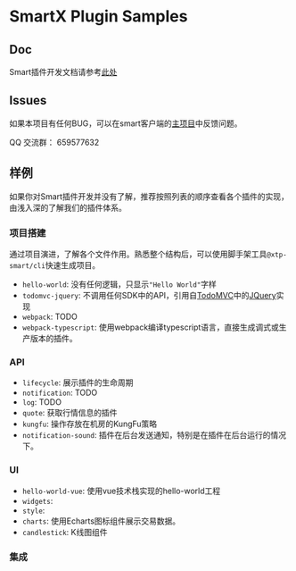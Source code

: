 # SmartX Plugin Samples

## Doc

Smart插件开发文档请参考[此处](https://smarttest.ztqft.com/sdkDoc/)

## Issues

如果本项目有任何BUG，可以在smart客户端的[主项目](https://github.com/ztsec/smart_client/issues)中反馈问题。

QQ 交流群： 659577632

## 样例

如果你对Smart插件开发并没有了解，推荐按照列表的顺序查看各个插件的实现，由浅入深的了解我们的插件体系。

### 项目搭建

通过项目演进，了解各个文件作用。熟悉整个结构后，可以使用脚手架工具`@xtp-smart/cli`快速生成项目。

* `hello-world`: 没有任何逻辑，只显示`"Hello World"`字样
* `todomvc-jquery`: 不调用任何SDK中的API，引用自[TodoMVC](https://todomvc.com/)中的[JQuery](https://github.com/tastejs/todomvc/tree/gh-pages/examples/jquery)实现
* `webpack`: TODO
* `webpack-typescript`: 使用webpack编译typescript语言，直接生成调式或生产版本的插件。

### API

* `lifecycle`: 展示插件的生命周期
* `notification`: TODO
* `log`: TODO
* `quote`: 获取行情信息的插件
* `kungfu`: 操作存放在机房的KungFu策略
* `notification-sound`: 插件在后台发送通知，特别是在插件在后台运行的情况下。

### UI

* `hello-world-vue`: 使用vue技术栈实现的hello-world工程
* `widgets`: 
* `style`: 
* `charts`: 使用Echarts图标组件展示交易数据。
* `candlestick`: K线图组件

### 集成
